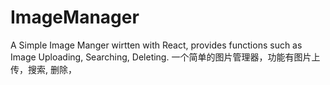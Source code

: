 # ImageManager
A Simple Image Manger wirtten with React, provides functions such as Image Uploading, Searching, Deleting.
一个简单的图片管理器，功能有图片上传，搜索, 删除，
